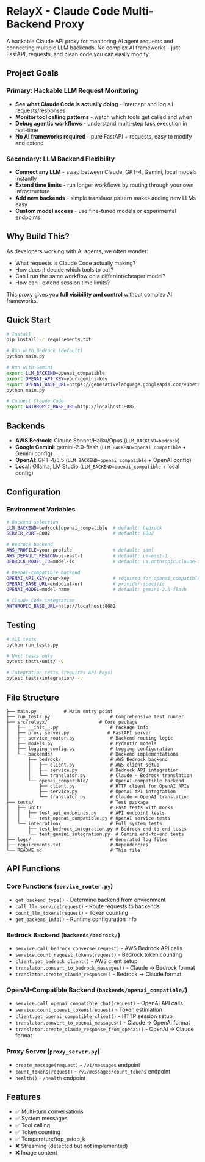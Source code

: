 # RelayX - Claude Code Multi-Backend Proxy

A hackable Claude API proxy for monitoring AI agent requests and connecting multiple LLM backends. No complex AI frameworks - just FastAPI, requests, and clean code you can easily modify.

## Project Goals

### Primary: Hackable LLM Request Monitoring
- **See what Claude Code is actually doing** - intercept and log all requests/responses  
- **Monitor tool calling patterns** - watch which tools get called and when
- **Debug agentic workflows** - understand multi-step task execution in real-time
- **No AI frameworks required** - pure FastAPI + requests, easy to modify and extend

### Secondary: LLM Backend Flexibility
- **Connect any LLM** - swap between Claude, GPT-4, Gemini, local models instantly
- **Extend time limits** - run longer workflows by routing through your own infrastructure  
- **Add new backends** - simple translator pattern makes adding new LLMs easy
- **Custom model access** - use fine-tuned models or experimental endpoints

## Why Build This?

As developers working with AI agents, we often wonder:
- What requests is Claude Code actually making?
- How does it decide which tools to call?
- Can I run the same workflow on a different/cheaper model?
- How can I extend session time limits?

This proxy gives you **full visibility and control** without complex AI frameworks.

## Quick Start

```bash
# Install
pip install -r requirements.txt

# Run with Bedrock (default)
python main.py

# Run with Gemini
export LLM_BACKEND=openai_compatible
export OPENAI_API_KEY=your-gemini-key
export OPENAI_BASE_URL=https://generativelanguage.googleapis.com/v1beta/openai
python main.py

# Connect Claude Code
export ANTHROPIC_BASE_URL=http://localhost:8082
```

## Backends

- **AWS Bedrock**: Claude Sonnet/Haiku/Opus (`LLM_BACKEND=bedrock`)
- **Google Gemini**: gemini-2.0-flash (`LLM_BACKEND=openai_compatible` + Gemini config)
- **OpenAI**: GPT-4/3.5 (`LLM_BACKEND=openai_compatible` + OpenAI config)  
- **Local**: Ollama, LM Studio (`LLM_BACKEND=openai_compatible` + local config)

## Configuration

### Environment Variables

```bash
# Backend selection
LLM_BACKEND=bedrock|openai_compatible  # default: bedrock
SERVER_PORT=8082                       # default: 8082

# Bedrock backend
AWS_PROFILE=your-profile               # default: saml
AWS_DEFAULT_REGION=us-east-1           # default: us-east-1
BEDROCK_MODEL_ID=model-id              # default: us.anthropic.claude-sonnet-4-*

# OpenAI-compatible backend
OPENAI_API_KEY=your-key                # required for openai_compatible
OPENAI_BASE_URL=endpoint-url           # provider-specific
OPENAI_MODEL=model-name                # default: gemini-2.0-flash

# Claude Code integration
ANTHROPIC_BASE_URL=http://localhost:8082
```

## Testing

```bash
# All tests
python run_tests.py

# Unit tests only  
pytest tests/unit/ -v

# Integration tests (requires API keys)
pytest tests/integration/ -v
```

## File Structure

```
├── main.py          # Main entry point
├── run_tests.py                      # Comprehensive test runner
├── src/relayx/                   # Core package
│   ├── __init__.py                   # Package info
│   ├── proxy_server.py              # FastAPI server
│   ├── service_router.py             # Backend routing logic
│   ├── models.py                     # Pydantic models
│   ├── logging_config.py             # Logging configuration
│   └── backends/                     # Backend implementations
│       ├── bedrock/                  # AWS Bedrock backend
│       │   ├── client.py             # AWS client setup
│       │   ├── service.py            # Bedrock API integration
│       │   └── translator.py         # Claude ↔ Bedrock translation
│       └── openai_compatible/        # OpenAI-compatible backend
│           ├── client.py             # HTTP client for OpenAI APIs
│           ├── service.py            # OpenAI API integration
│           └── translator.py         # Claude ↔ OpenAI translation
├── tests/                            # Test package
│   ├── unit/                         # Fast tests with mocks
│   │   ├── test_api_endpoints.py     # API endpoint tests
│   │   └── test_openai_compatible.py # OpenAI service tests
│   └── integration/                  # Full system tests
│       ├── test_bedrock_integration.py # Bedrock end-to-end tests
│       └── test_gemini_integration.py  # Gemini end-to-end tests
├── logs/                             # Generated log files
├── requirements.txt                  # Dependencies
└── README.md                         # This file
```

## API Functions

### Core Functions (`service_router.py`)
- `get_backend_type()` - Determine backend from environment  
- `call_llm_service(request)` - Route requests to backends
- `count_llm_tokens(request)` - Token counting
- `get_backend_info()` - Runtime configuration info

### Bedrock Backend (`backends/bedrock/`)
- `service.call_bedrock_converse(request)` - AWS Bedrock API calls
- `service.count_request_tokens(request)` - Bedrock token counting
- `client.get_bedrock_client()` - AWS client setup
- `translator.convert_to_bedrock_messages()` - Claude → Bedrock format
- `translator.create_claude_response()` - Bedrock → Claude format

### OpenAI-Compatible Backend (`backends/openai_compatible/`)
- `service.call_openai_compatible_chat(request)` - OpenAI API calls
- `service.count_openai_tokens(request)` - Token estimation
- `client.get_openai_compatible_client()` - HTTP session setup
- `translator.convert_to_openai_messages()` - Claude → OpenAI format
- `translator.create_claude_response_from_openai()` - OpenAI → Claude format

### Proxy Server (`proxy_server.py`)
- `create_message(request)` - `/v1/messages` endpoint
- `count_tokens(request)` - `/v1/messages/count_tokens` endpoint
- `health()` - `/health` endpoint

## Features

- ✅ Multi-turn conversations
- ✅ System messages  
- ✅ Tool calling
- ✅ Token counting
- ✅ Temperature/top_p/top_k
- ❌ Streaming (detected but not implemented)
- ❌ Image content